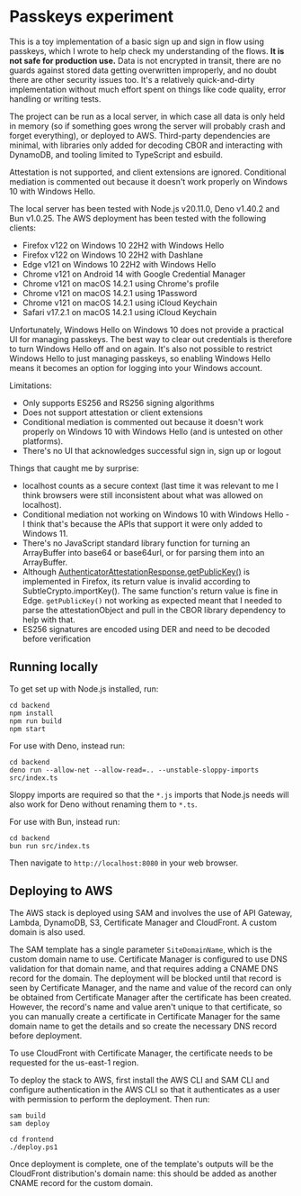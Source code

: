 # Passkeys experiment

This is a toy implementation of a basic sign up and sign in flow using passkeys, which I wrote to help check my understanding of the flows. **It is not safe for production use.** Data is not encrypted in transit, there are no guards against stored data getting overwritten improperly, and no doubt there are other security issues too. It's a relatively quick-and-dirty implementation without much effort spent on things like code quality, error handling or writing tests.

The project can be run as a local server, in which case all data is only held in memory (so if something goes wrong the server will probably crash and forget everything), or deployed to AWS. Third-party dependencies are minimal, with libraries only added for decoding CBOR and interacting with DynamoDB, and tooling limited to TypeScript and esbuild.

Attestation is not supported, and client extensions are ignored. Conditional mediation is commented out because it doesn't work properly on Windows 10 with Windows Hello.

The local server has been tested with Node.js v20.11.0, Deno v1.40.2 and Bun v1.0.25. The AWS deployment has been tested with the following clients:

- Firefox v122 on Windows 10 22H2 with Windows Hello
- Firefox v122 on Windows 10 22H2 with Dashlane
- Edge v121 on Windows 10 22H2 with Windows Hello
- Chrome v121 on Android 14 with Google Credential Manager
- Chrome v121 on macOS 14.2.1 using Chrome's profile
- Chrome v121 on macOS 14.2.1 using 1Password
- Chrome v121 on macOS 14.2.1 using iCloud Keychain
- Safari v17.2.1 on macOS 14.2.1 using iCloud Keychain

Unfortunately, Windows Hello on Windows 10 does not provide a practical UI for managing passkeys. The best way to clear out credentials is therefore to turn Windows Hello off and on again. It's also not possible to restrict Windows Hello to just managing passkeys, so enabling Windows Hello means it becomes an option for logging into your Windows account.

Limitations:

- Only supports ES256 and RS256 signing algorithms
- Does not support attestation or client extensions
- Conditional mediation is commented out because it doesn't work properly on Windows 10 with Windows Hello (and is untested on other platforms).
- There's no UI that acknowledges successful sign in, sign up or logout

Things that caught me by surprise:

- localhost counts as a secure context (last time it was relevant to me I think browsers were still inconsistent about what was allowed on localhost).
- Conditional mediation not working on Windows 10 with Windows Hello - I think that's because the APIs that support it were only added to Windows 11.
- There's no JavaScript standard library function for turning an ArrayBuffer into base64 or base64url, or for parsing them into an ArrayBuffer.
- Although [AuthenticatorAttestationResponse.getPublicKey()](https://www.w3.org/TR/webauthn-3/#dom-authenticatorattestationresponse-getpublickey) is implemented in Firefox, its return value is invalid according to SubtleCrypto.importKey(). The same function's return value is fine in Edge. `getPublicKey()` not working as expected meant that I needed to parse the attestationObject and pull in the CBOR library dependency to help with that.
- ES256 signatures are encoded using DER and need to be decoded before verification


## Running locally

To get set up with Node.js installed, run:

```
cd backend
npm install
npm run build
npm start
```

For use with Deno, instead run:

```
cd backend
deno run --allow-net --allow-read=.. --unstable-sloppy-imports src/index.ts
```

Sloppy imports are required so that the `*.js` imports that Node.js needs will also work for Deno without renaming them to `*.ts`.

For use with Bun, instead run:

```
cd backend
bun run src/index.ts
```

Then navigate to `http://localhost:8080` in your web browser.

## Deploying to AWS

The AWS stack is deployed using SAM and involves the use of API Gateway, Lambda, DynamoDB, S3, Certificate Manager and CloudFront. A custom domain is also used.

The SAM template has a single parameter `SiteDomainName`, which is the custom domain name to use. Certificate Manager is configured to use DNS validation for that domain name, and that requires adding a CNAME DNS record for the domain. The deployment will be blocked until that record is seen by Certificate Manager, and the name and value of the record can only be obtained from Certificate Manager after the certificate has been created. However, the record's name and value aren't unique to that certificate, so you can manually create a certificate in Certificate Manager for the same domain name to get the details and so create the necessary DNS record before deployment.

To use CloudFront with Certificate Manager, the certificate needs to be requested for the us-east-1 region.

To deploy the stack to AWS, first install the AWS CLI and SAM CLI and configure authentication in the AWS CLI so that it authenticates as a user with permission to perform the deployment. Then run:

```
sam build
sam deploy

cd frontend
./deploy.ps1
```

Once deployment is complete, one of the template's outputs will be the CloudFront distribution's domain name: this should be added as another CNAME record for the custom domain.
